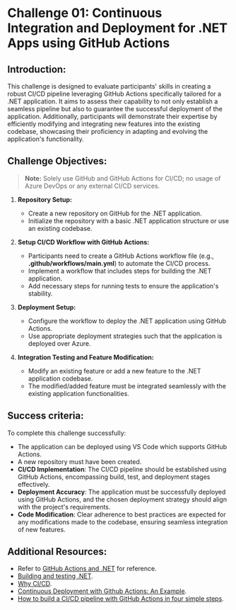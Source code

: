 # Challenge 01: Continuous Integration and Deployment for .NET Apps using GitHub Actions

## Introduction:
This challenge is designed to evaluate participants' skills in creating a robust CI/CD pipeline leveraging GitHub Actions specifically tailored for a .NET application. It aims to assess their capability to not only establish a seamless pipeline but also to guarantee the successful deployment of the application. Additionally, participants will demonstrate their expertise by efficiently modifying and integrating new features into the existing codebase, showcasing their proficiency in adapting and evolving the application's functionality.

## Challenge Objectives:

>**Note:** Solely use GitHub and GitHub Actions for CI/CD; no usage of Azure DevOps or any external CI/CD services.

1. **Repository Setup:**
   - Create a new repository on GitHub for the .NET application.
   - Initialize the repository with a basic .NET application structure or use an existing codebase.

2. **Setup CI/CD Workflow with GitHub Actions:**

   -  Participants need to create a GitHub Actions workflow file (e.g., **.github/workflows/main.yml**) to automate the CI/CD process.
   -  Implement a workflow that includes steps for building the .NET application.
   -  Add necessary steps for running tests to ensure the application's stability.
  
3. **Deployment Setup:**
   - Configure the workflow to deploy the .NET application using GitHub Actions.
   - Use appropriate deployment strategies such that the application is deployed over Azure.

4. **Integration Testing and Feature Modification:**
   - Modify an existing feature or add a new feature to the .NET application codebase.
   - The modified/added feature must be integrated seamlessly with the existing application functionalities.
  
## Success criteria:
To complete this challenge successfully:

- The application can be deployed using VS Code which supports GitHub Actions.
- A new repository must have been created.
- **CI/CD Implementation**: The CI/CD pipeline should be established using GitHub Actions, encompassing build, test, and deployment stages effectively.
- **Deployment Accuracy**: The application must be successfully deployed using GitHub Actions, and the chosen deployment strategy should align with the project's requirements.
- **Code Modification**: Clear adherence to best practices are expected for any modifications made to the codebase, ensuring seamless integration of new features.

## Additional Resources:

- Refer to [GitHub Actions and .NET](https://learn.microsoft.com/en-us/dotnet/devops/github-actions-overview) for reference.
- [Building and testing .NET](https://docs.github.com/en/actions/automating-builds-and-tests/building-and-testing-net).
- [Why CI/CD](https://resources.github.com/ci-cd/).
- [Continuous Deployment with Github Actions: An Example](https://www.dolthub.com/blog/2020-11-23-continous-deployment-with-github-actions/).
- [How to build a CI/CD pipeline with GitHub Actions in four simple steps](https://github.blog/2022-02-02-build-ci-cd-pipeline-github-actions-four-steps/).
